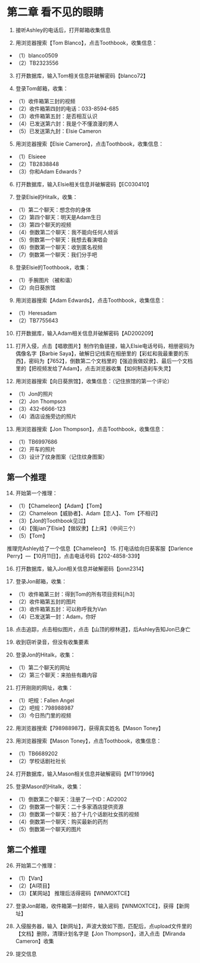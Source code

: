 # 第二章 看不见的眼睛
1. 接听Ashley的电话后，打开邮箱收集信息

2. 用浏览器搜索【Tom Blanco】，点击Toothbook，收集信息：
* （1）blanco0509
* （2）TB2323556

3. 打开数据库，输入Tom相关信息并破解密码【blanco72】

4. 登录Tom邮箱，收集：
* （1）收件箱第三封的视频
* （2）收件箱第四封的电话：033-8594-685
* （3）收件箱第五封：是否相互认识
* （4）已发送第六封：我是个不懂浪漫的男人
* （5）已发送第九封：Elsie Cameron

5. 用浏览器搜索【Elsie Cameron】，点击Toothbook，收集信息：
* （1）Elsieee
* （2）TB2838848
* （3）你和Adam Edwards？

6. 打开数据库，输入Elsie相关信息并破解密码【EC030410】

7. 登录Elsie的Hitalk，收集：
* （1）第二个聊天：想念你的身体
* （2）第四个聊天：明天是Adam生日
* （3）第四个聊天的视频
* （4）倒数第二个聊天：我不能向任何人倾诉
* （5）倒数第一个聊天：我想去看演唱会
* （6）倒数第一个聊天：收到匿名视频
* （7）倒数第一个聊天：我们分手吧

8. 登录Elsie的Toothbook，收集：
* （1）手腕图片（被和谐）
* （2）向日葵旅馆

9. 用浏览器搜索【Adam Edwards】，点击Toothbook，收集信息：
* （1）Heresadam
* （2）TB7755643

10. 打开数据库，输入Adam相关信息并破解密码【AD200209】

11. 打开入侵，点击【唱歌图片】制作钓鱼链接，输入Elsie电话号码，相册密码为偶像名字【Barbie Saya】，破解日记线索在相册里的【彩虹和我最重要的东西】，密码为【7652】，倒数第二个文档里的【强迫我做奴隶】、最后一个文档里的【把视频发给了Adam】，点击浏览器收集【如何制造刹车失灵】

12. 用浏览器搜索【向日葵旅馆】，收集信息：（记住旅馆的第一个评论）
* （1）Jon的照片
* （2）Jon Thompson
* （3）432-6666-123
* （4）酒店设施旁边的照片

13. 用浏览器搜索【Jon Thompson】，点击Toothbook，收集信息：
* （1）TB6997686
* （2）开车的照片
* （3）设计了纹身图案（记住纹身图案）

## 第一个推理

14. 开始第一个推理：
* （1）【Chameleon】【Adam】【Tom】
* （2）Chameleon【威胁者】、Adam【恋人】、Tom【不相识】
* （3）【Jon的Toothbook见过】
* （4）【强jian了Elsie】【做奴隶】【上床】（中间三个）
* （5）【Tom】

推理完Ashley给了一个信息【Chameleon】
15. 打电话给向日葵客服【Darlence Perry】—【10月11日】，点击电话号码【202-4858-339】

16. 打开数据库，输入Jon相关信息并破解密码【jonn2314】

17. 登录Jon邮箱，收集：
* （1）收件箱第三封：得到Tom的所有项目资料[/h3]
* （2）收件箱第五封的图片
* （3）收件箱第五封：可以称呼我为Van
* （4）已发送第一封：Adam，你好

18. 点击追踪，点击相似图片，点击【山顶的穆林道】，后Ashley告知Jon已身亡

19. 收到窃听录音，但没有收集要素

20. 登录Jon的Hitalk，收集：
* （1）第二个聊天的网址
* （2）第三个聊天：来拍些有趣内容

21. 打开刚刚的网址，收集：
* （1）吧规：Fallen Angel
* （2）吧规：798988987
* （3）今日热门里的视频

22. 用浏览器搜索【798988987】，获得真实姓名【Mason Toney】

23. 用浏览器搜索【Mason Toney】，点击Toothbook，收集信息：
* （1）TB6689202
* （2）学校话剧社社长

24. 打开数据库，输入Mason相关信息并破解密码【MT191996】

25. 登录Mason的Hitalk，收集：
* （1）倒数第二个聊天：注册了一个ID：AD2002
* （2）倒数第一个聊天：二十多家酒店提供资源
* （3）倒数第一个聊天：拍了十几个话剧社女孩的视频
* （4）倒数第一个聊天：购买最新的药剂
* （5）倒数第一个聊天的图片

## 第二个推理

26. 开始第二个推理：
* （1）【Van】
* （2）【AI项目】
* （3）【某网站】
推理后活得密码【WNMOXTCE】

27. 登录Jon邮箱，收件箱第一封邮件，输入密码【WNMOXTCE】，获得【新网址】

28. 入侵服务器，输入【新网址】，声波大致如下图，匹配后，点upload文件里的【文档】删除，清理计划名字是【Jon Thompson】，进入点击【Miranda Cameron】收集

29. 提交信息


